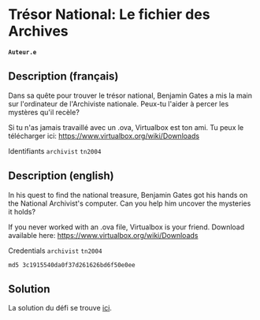 # Trésor National: Le fichier des Archives

**`Auteur.e`** [](https://github.com/chrichriGeorgie)

  ## Description (français)

  Dans sa quête pour trouver le trésor national, Benjamin Gates a mis la main sur l'ordinateur de l'Archiviste nationale. Peux-tu l'aider à percer les mystères qu'il recèle?

  Si tu n'as jamais travaillé avec un .ova, Virtualbox est ton ami. Tu peux le télécharger ici: https://www.virtualbox.org/wiki/Downloads

  Identifiants
  `archivist`
  `tn2004`
  
  ## Description (english)
  
  In his quest to find the national treasure, Benjamin Gates got his hands on the National Archivist's computer. Can you help him uncover the mysteries it holds?

  If you never worked with an .ova file, Virtualbox is your friend. Download available here: https://www.virtualbox.org/wiki/Downloads

  Credentials
  `archivist`
  `tn2004`

```md5 3c1915540da0f37d261626bd6f50e0ee```

## Solution

La solution du défi se trouve [ici](solution/).
